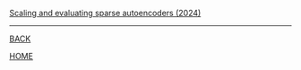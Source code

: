 
[Scaling and evaluating sparse autoencoders (2024)](gao2024/summary.md)

---
[BACK](../index.md)

[HOME]( ../../index.md)
